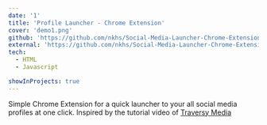 ```yaml
---
date: '1'
title: 'Profile Launcher - Chrome Extension'
cover: 'demo1.png'
github: 'https://github.com/nkhs/Social-Media-Launcher-Chrome-Extension'
external: 'https://github.com/nkhs/Social-Media-Launcher-Chrome-Extension'
tech:
  - HTML
  - Javascript

showInProjects: true
---
```


Simple Chrome Extension for a quick launcher to your all social media profiles at one click.
Inspired by the tutorial video of [Traversy Media](https://www.youtube.com/watch?v=wHZCYi1K664)
